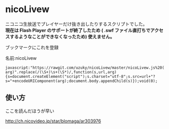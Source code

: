 nicoLivew
========

ニコニコ生放送でプレイヤーだけ抜き出したりするスクリプトでした。  
**現在は Flash Player のサポートが終了したため ( .swf ファイル直打ちでアクセスするようなことができなくなったため) 使えません。**

ブックマークにこれを登録

名前:nicoLivew

```javascript:"https://rawgit.com/uzuky/nicoLivew/master/nicoLivew.js%20(arg)".replace(/(\S+)\s+(\S*)/,function(s,url,arg){s=document.createElement("script");s.charset="utf-8";s.src=url+"?s="+encodeURIComponent(arg);document.body.appendChild(s)});void(0);```

## 使い方
ここを読んだほうが早い

http://ch.nicovideo.jp/star/blomaga/ar303976
